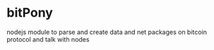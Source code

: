 # bitPony
nodejs module to parse and create data and net packages on bitcoin protocol and talk with nodes
